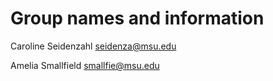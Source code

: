# Group names and information

Caroline Seidenzahl 
seidenza@msu.edu

Amelia Smallfield 
smallfie@msu.edu
